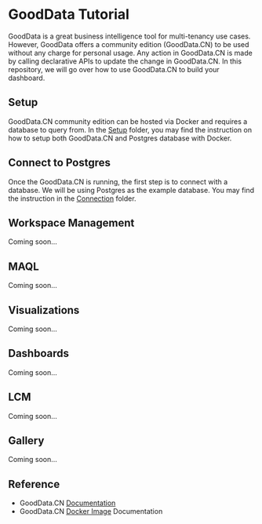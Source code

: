 # GoodData Tutorial
GoodData is a great business intelligence tool for multi-tenancy use cases. However, GoodData offers a community edition (GoodData.CN) to be used without any charge for personal usage. Any action in GoodData.CN is made by calling declarative APIs to update the change in GoodData.CN. In this repository, we will go over how to use GoodData.CN to build your dashboard.

## Setup
GoodData.CN community edition can be hosted via Docker and requires a database to query from. In the [Setup](/Setup) folder, you may find the instruction on how to setup both GoodData.CN and Postgres database with Docker.

## Connect to Postgres
Once the GoodData.CN is running, the first step is to connect with a database. We will be using Postgres as the example database. You may find the instruction in the [Connection](/Connection) folder.

## Workspace Management
Coming soon...

## MAQL
Coming soon...

## Visualizations
Coming soon...

## Dashboards
Coming soon...

## LCM
Coming soon...

## Gallery
Coming soon...

## Reference
* GoodData.CN <a href="https://www.gooddata.com/developers/cloud-native/doc/2.2/">
Documentation</a>
* GoodData.CN <a href="https://hub.docker.com/r/gooddata/gooddata-cn-ce">Docker Image</a> Documentation